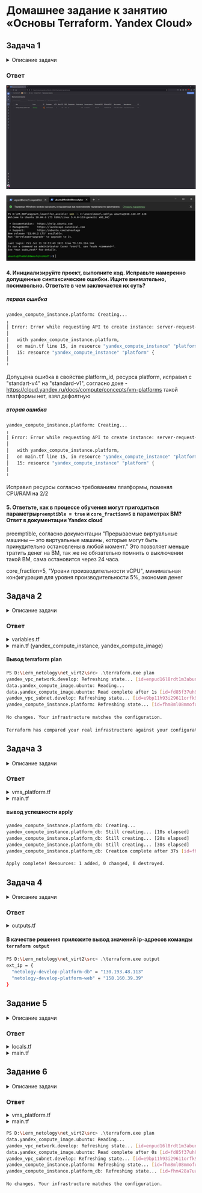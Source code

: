 # Домашнее задание к занятию «Основы Terraform. Yandex Cloud»

## Задача 1

<details>
  <summary>Описание задачи</summary>
1. Изучите проект. В файле variables.tf объявлены переменные для yandex provider.
2. Переименуйте файл personal.auto.tfvars_example в personal.auto.tfvars. Заполните переменные (идентификаторы облака, токен доступа). Благодаря .gitignore этот файл не попадет в публичный репозиторий. **Вы можете выбрать иной способ безопасно передать секретные данные в terraform.**
3. Сгенерируйте или используйте свой текущий ssh ключ. Запишите его открытую часть в переменную **vms_ssh_root_key**.
4. Инициализируйте проект, выполните код. Исправьте намеренно допущенные синтаксические ошибки. Ищите внимательно, посимвольно. Ответьте в чем заключается их суть?
5. Ответьте, как в процессе обучения могут пригодиться параметры```preemptible = true``` и ```core_fraction=5``` в параметрах ВМ? Ответ в документации Yandex cloud.

В качестве решения приложите:

- скриншот ЛК Yandex Cloud с созданной ВМ,
- скриншот успешного подключения к консоли ВМ через ssh(к OS ubuntu необходимо подключаться под пользователем ubuntu: "ssh ubuntu@vm_ip_address"),
- ответы на вопросы.

</details>

### Ответ

![alt text](img/ya1.png "ya1")

![alt text](img/ya2.png "ya2")

#### 4. Инициализируйте проект, выполните код. Исправьте намеренно допущенные синтаксические ошибки. Ищите внимательно, посимвольно. Ответьте в чем заключается их суть?

##### первая ошибка

```bash
yandex_compute_instance.platform: Creating...
╷
│ Error: Error while requesting API to create instance: server-request-id = 290e2196-a3e6-4131-91fc-011db79e8306 server-trace-id = 95758d8c351623d8:2ab06f898cae90ae:95758d8c351623d8:1 client-request-id = d49bebfc-8ad0-437a-b6f5-a7882b7620f8 client-trace-id = 8413fb5c-013e-4744-a152-3440507f41ee rpc error: code = FailedPrecondition desc = Platform "standart-v4" not found
│
│   with yandex_compute_instance.platform,
│   on main.tf line 15, in resource "yandex_compute_instance" "platform":
│   15: resource "yandex_compute_instance" "platform" {
│
╵
```

Допущена ошибка в свойстве platform_id, ресурса platform, исправил с "standart-v4" на "standard-v1", согласно доке - <https://cloud.yandex.ru/docs/compute/concepts/vm-platforms> такой платформы нет, взял дефолтную

##### вторая ошибка

```bash
yandex_compute_instance.platform: Creating...
╷
│ Error: Error while requesting API to create instance: server-request-id = 5f25a486-33b9-4b38-86ef-f28994e218c0 server-trace-id = c7b867b6eb20bbd6:7e2a3f24d493ce73:c7b867b6eb20bbd6:1 client-request-id = d2a1a5de-0358-4a32-9725-87edb3a98c6f client-trace-id = d42c493f-f811-4305-ac5d-c7a9eef48d1f rpc error: code = InvalidArgument desc = the specified number of cores is not available on platform "standard-v1"; allowed core number: 2, 4
│
│   with yandex_compute_instance.platform,
│   on main.tf line 15, in resource "yandex_compute_instance" "platform":
│   15: resource "yandex_compute_instance" "platform" {
│
╵
```

Исправил ресурсы согласно требованиям платформы, поменял CPU/RAM на 2/2

#### 5. Ответьте, как в процессе обучения могут пригодиться параметры```preemptible = true``` и ```core_fraction=5``` в параметрах ВМ? Ответ в документации Yandex cloud

preemptible, согласно документации "Прерываемые виртуальные машины — это виртуальные машины, которые могут быть принудительно остановлены в любой момент." Это позволяет меньше тратить денег на ВМ, так же не обязательно помнить о выключении такой ВМ, сама остановится через 24 часа.

core_fraction=5, "Уровни производительности vCPU", минимальная конфигурация для уровня производительности 5%, экономия денег

## Задача 2

<details>
  <summary>Описание задачи</summary>
1. Изучите файлы проекта.
2. Замените все "хардкод" **значения** для ресурсов **yandex_compute_image** и **yandex_compute_instance** на **отдельные** переменные. К названиям переменных ВМ добавьте в начало префикс **vm_web_** .  Пример: **vm_web_name**.
2. Объявите нужные переменные в файле variables.tf, обязательно указывайте тип переменной. Заполните их **default** прежними значениями из main.tf. 
3. Проверьте terraform plan (изменений быть не должно). 

</details>

### Ответ

<details>
  <summary>variables.tf</summary>

```terraform
### vars for yandex_compute_instance, yandex_compute_image

variable vm_web_family {
  type        = string
  default     = "ubuntu-2004-lts"
}

variable vm_web_platform_name {
  type        = string
  default     = "netology-develop-platform-web"
}

variable vm_web_platform_id {
  type        = string
  default     = "standard-v1"
}

variable vm_web_resources {
  type = object({
    cores = number
    memory = number
    core_fraction = number
  })
  default = {
      cores = 2
      memory = 2
      core_fraction = 5
    }
}

variable vm_web_scheduling_policy {
  type        = bool
  default     = true
}

variable vm_web_nat {
  type        = bool
  default     = true
}

variable vm_web_serial_port_enable {
  type        = number
  default     = 1
}

variable vm_web_ssh {
  type        = string
  default     = "ubuntu:ssh-ed25519 AAAAC3NzaC1lZDI1NTE5AAAAIAJkjyC8jM6WyALVI5h/cBOLtxO/OsxSU6Matw+HHefF"
}
```

</details>

<details>
  <summary>main.tf (yandex_compute_instance, yandex_compute_image)</summary>

```terraform
data "yandex_compute_image" "ubuntu" {
  family = var.vm_web_family
}
resource "yandex_compute_instance" "platform" {
  name        = var.vm_web_platform_name
  platform_id = var.vm_web_platform_id
  resources {
    cores         = var.vm_web_resources.cores
    memory        = var.vm_web_resources.memory
    core_fraction = var.vm_web_resources.core_fraction
  }
  boot_disk {
    initialize_params {
      image_id = data.yandex_compute_image.ubuntu.image_id
    }
  }
  scheduling_policy {
    preemptible = var.vm_web_scheduling_policy
  }
  network_interface {
    subnet_id = yandex_vpc_subnet.develop.id
    nat       = var.vm_web_nat
  }

  metadata = {
    serial-port-enable = var.vm_web_serial_port_enable
    ssh-keys           = var.variable vm_web_ssh
  }

}
```

</details>

#### Вывод terraform plan

```bash
PS D:\Lern_netology\net_virt2\src> .\terraform.exe plan
yandex_vpc_network.develop: Refreshing state... [id=enpud16l8rdt1m3abun5]
data.yandex_compute_image.ubuntu: Reading...
data.yandex_compute_image.ubuntu: Read complete after 1s [id=fd85f37uh98ldl1omk30]
yandex_vpc_subnet.develop: Refreshing state... [id=e9bp11h93i29611orfk9]
yandex_compute_instance.platform: Refreshing state... [id=fhm8ml08mmofqhnr0dd7]

No changes. Your infrastructure matches the configuration.

Terraform has compared your real infrastructure against your configuration and found no differences, so no changes are needed.
```

## Задача 3

<details>
  <summary>Описание задачи</summary>

1. Создайте в корне проекта файл 'vms_platform.tf' . Перенесите в него все переменные первой ВМ.
2. Скопируйте блок ресурса и создайте с его помощью вторую ВМ(в файле main.tf): **"netology-develop-platform-db"** ,  cores  = 2, memory = 2, core_fraction = 20. Объявите ее переменные с префиксом **vm_db_** в том же файле('vms_platform.tf').
3. Примените изменения.

</details>

### Ответ

<details>
  <summary>vms_platform.tf</summary>

  ```terraform
### vars for platform-web yandex_compute_instance, yandex_compute_image

variable vm_web_family {
  type        = string
  default     = "ubuntu-2004-lts"
}

variable vm_web_platform_name {
  type        = string
  default     = "netology-develop-platform-web"
}

variable vm_web_platform_id {
  type        = string
  default     = "standard-v1"
}

variable vm_web_resources {
  type = object({
    cores = number
    memory = number
    core_fraction = number
  })
  default = {
      cores = 2
      memory = 2
      core_fraction = 5
    }
}

variable vm_web_scheduling_policy {
  type        = bool
  default     = true
}

variable vm_web_nat {
  type        = bool
  default     = true
}

variable vm_web_serial_port_enable {
  type        = number
  default     = 1
}

variable vm_web_ssh {
  type        = string
  default     = "ubuntu:ssh-ed25519 AAAAC3NzaC1lZDI1NTE5AAAAIAJkjyC8jM6WyALVI5h/cBOLtxO/OsxSU6Matw+HHefF"
}

### vars for platform-db yandex_compute_instance, yandex_compute_image

variable vm_db_family {
  type        = string
  default     = "ubuntu-2004-lts"
}

variable vm_db_platform_name {
  type        = string
  default     = "netology-develop-platform-db"
}

variable vm_db_platform_id {
  type        = string
  default     = "standard-v1"
}

variable vm_db_resources {
  type = object({
    cores = number
    memory = number
    core_fraction = number
  })
  default = {
      cores = 2
      memory = 2
      core_fraction = 20
    }
}

variable vm_db_scheduling_policy {
  type        = bool
  default     = true
}

variable vm_db_nat {
  type        = bool
  default     = true
}

variable vm_db_serial_port_enable {
  type        = number
  default     = 1
}

variable vm_db_ssh {
  type        = string
  default     = "ubuntu:ssh-ed25519 AAAAC3NzaC1lZDI1NTE5AAAAIAJkjyC8jM6WyALVI5h/cBOLtxO/OsxSU6Matw+HHefF"
}
  ```

</details>

<details>
  <summary>main.tf</summary>

  ```terraform
resource "yandex_vpc_network" "develop" {
  name = var.vpc_name
}
resource "yandex_vpc_subnet" "develop" {
  name           = var.vpc_name
  zone           = var.default_zone
  network_id     = yandex_vpc_network.develop.id
  v4_cidr_blocks = var.default_cidr
}


data "yandex_compute_image" "ubuntu" {
  family = var.vm_web_family
}
resource "yandex_compute_instance" "platform" {
  name        = var.vm_web_platform_name
  platform_id = var.vm_web_platform_id
  resources {
    cores         = var.vm_web_resources.cores
    memory        = var.vm_web_resources.memory
    core_fraction = var.vm_web_resources.core_fraction
  }
  boot_disk {
    initialize_params {
      image_id = data.yandex_compute_image.ubuntu.image_id
    }
  }
  scheduling_policy {
    preemptible = var.vm_web_scheduling_policy
  }
  network_interface {
    subnet_id = yandex_vpc_subnet.develop.id
    nat       = var.vm_web_nat
  }

  metadata = {
    serial-port-enable = var.vm_web_serial_port_enable
    ssh-keys           = var.vm_web_ssh
  }

}

resource "yandex_compute_instance" "platform_db" {
  name        = var.vm_db_platform_name
  platform_id = var.vm_db_platform_id
  resources {
    cores         = var.vm_db_resources.cores
    memory        = var.vm_db_resources.memory
    core_fraction = var.vm_db_resources.core_fraction
  }
  boot_disk {
    initialize_params {
      image_id = data.yandex_compute_image.ubuntu.image_id
    }
  }
  scheduling_policy {
    preemptible = var.vm_db_scheduling_policy
  }
  network_interface {
    subnet_id = yandex_vpc_subnet.develop.id
    nat       = var.vm_db_nat
  }

  metadata = {
    serial-port-enable = var.vm_db_serial_port_enable
    ssh-keys           = var.vm_db_ssh
  }

}
  ```

</details>

#### вывод успешности apply

```bash
yandex_compute_instance.platform_db: Creating...
yandex_compute_instance.platform_db: Still creating... [10s elapsed]
yandex_compute_instance.platform_db: Still creating... [20s elapsed]
yandex_compute_instance.platform_db: Still creating... [30s elapsed]
yandex_compute_instance.platform_db: Creation complete after 37s [id=fhm428a7ua68012uqojn]

Apply complete! Resources: 1 added, 0 changed, 0 destroyed.
```

## Задача 4

<details>
  <summary>Описание задачи</summary>

1. Объявите в файле outputs.tf output типа map, содержащий { instance_name = external_ip } для каждой из ВМ.
2. Примените изменения.

В качестве решения приложите вывод значений ip-адресов команды ```terraform output```

</details>

### Ответ

<details>
  <summary>outputs.tf</summary>

```terraform
output "ext_ip" {
  value       = {
    (yandex_compute_instance.platform.name)        = yandex_compute_instance.platform.network_interface[0].nat_ip_address
    (yandex_compute_instance.platform_db.name)  = yandex_compute_instance.platform_db.network_interface[0].nat_ip_address
  }

}
```

</details>

#### В качестве решения приложите вывод значений ip-адресов команды ```terraform output```

```bash
PS D:\Lern_netology\net_virt2\src> .\terraform.exe output
ext_ip = {
  "netology-develop-platform-db" = "130.193.48.113"
  "netology-develop-platform-web" = "158.160.39.39"
}
```

## Задание 5

<details>
  <summary>Описание задачи</summary>

1. В файле locals.tf опишите в **одном** local-блоке имя каждой ВМ, используйте интерполяцию ${..} с несколькими переменными по примеру из лекции.
2. Замените переменные с именами ВМ из файла variables.tf на созданные вами local переменные.
3. Примените изменения.

</details>

### Ответ

<details>
  <summary>locals.tf</summary>

```terraform
locals {
  env = "develop"
  project = "platform"
  role = ["web", "db"]
}
```

</details>

<details>
  <summary>main.tf</summary>

```terraform
resource "yandex_compute_instance" "platform" {
  name        = "netology-${ local.env }-${ local.project }-${ local.role[0] }"
  platform_id = var.vm_web_platform_id
  resources {
    cores         = var.vm_web_resources.cores
    memory        = var.vm_web_resources.memory
    core_fraction = var.vm_web_resources.core_fraction
  }
  boot_disk {
    initialize_params {
      image_id = data.yandex_compute_image.ubuntu.image_id
    }
  }
  scheduling_policy {
    preemptible = var.vm_web_scheduling_policy
  }
  network_interface {
    subnet_id = yandex_vpc_subnet.develop.id
    nat       = var.vm_web_nat
  }

  metadata = {
    serial-port-enable = var.vm_web_serial_port_enable
    ssh-keys           = var.vm_web_ssh
  }

}

resource "yandex_compute_instance" "platform_db" {
  name        = "netology-${ local.env }-${ local.project }-${ local.role[1] }"
  platform_id = var.vm_db_platform_id
  resources {
    cores         = var.vm_db_resources.cores
    memory        = var.vm_db_resources.memory
    core_fraction = var.vm_db_resources.core_fraction
  }
  boot_disk {
    initialize_params {
      image_id = data.yandex_compute_image.ubuntu.image_id
    }
  }
  scheduling_policy {
    preemptible = var.vm_db_scheduling_policy
  }
  network_interface {
    subnet_id = yandex_vpc_subnet.develop.id
    nat       = var.vm_db_nat
  }

  metadata = {
    serial-port-enable = var.vm_db_serial_port_enable
    ssh-keys           = var.vm_db_ssh
  }

}
```

</details>

## Задание 6

<details>
  <summary>Описание задачи</summary>

1. Вместо использования 3-х переменных  ".._cores",".._memory",".._core_fraction" в блоке  resources {...}, объедените их в переменные типа **map** с именами "vm_web_resources" и "vm_db_resources". В качестве продвинутой практики попробуйте создать одну map переменную **vms_resources** и уже внутри нее конфиги обеих ВМ(вложенный map).
2. Так же поступите с блоком **metadata {serial-port-enable, ssh-keys}**, эта переменная должна быть общая для всех ваших ВМ.
3. Найдите и удалите все более не используемые переменные проекта.
4. Проверьте terraform plan (изменений быть не должно).

</details>

### Ответ

<details>
  <summary>vms_platform.tf</summary>

```terraform
#### общие ресурсная мапа

variable vms_metadata {
  type = map
  default = {
    serial-port-enable = 1
    ssh = "ubuntu:ssh-ed25519 AAAAC3NzaC1lZDI1NTE5AAAAIAJkjyC8jM6WyALVI5h/cBOLtxO/OsxSU6Matw+HHefF"
  }
}

variable vms_resources {
  type = map
  default = {
        vm_db_resources = {
            cores = 2
            memory = 2
            core_fraction = 20
        }
        vm_web_resources = {
            cores = 2
            memory = 2
            core_fraction = 5
        }
    }
}
```
</details>

<details>
  <summary>main.tf</summary>

```terraform
resource "yandex_vpc_network" "develop" {
  name = var.vpc_name
}
resource "yandex_vpc_subnet" "develop" {
  name           = var.vpc_name
  zone           = var.default_zone
  network_id     = yandex_vpc_network.develop.id
  v4_cidr_blocks = var.default_cidr
}


data "yandex_compute_image" "ubuntu" {
  family = var.vm_web_family
}
resource "yandex_compute_instance" "platform" {
  name        = "netology-${ local.env }-${ local.project }-${ local.role[0] }"
  platform_id = var.vm_web_platform_id
  resources {
    cores         = var.vms_resources.vm_web_resources.cores
    memory        = var.vms_resources.vm_web_resources.memory
    core_fraction = var.vms_resources.vm_web_resources.core_fraction
  }
  boot_disk {
    initialize_params {
      image_id = data.yandex_compute_image.ubuntu.image_id
    }
  }
  scheduling_policy {
    preemptible = var.vm_web_scheduling_policy
  }
  network_interface {
    subnet_id = yandex_vpc_subnet.develop.id
    nat       = var.vm_web_nat
  }

  metadata = {
    serial-port-enable = var.vms_metadata.serial-port-enable
    ssh-keys           = var.vms_metadata.ssh
  }

}

resource "yandex_compute_instance" "platform_db" {
  name        = "netology-${ local.env }-${ local.project }-${ local.role[1] }"
  platform_id = var.vm_db_platform_id
  resources {
    cores         = var.vms_resources.vm_db_resources.cores
    memory        = var.vms_resources.vm_db_resources.memory
    core_fraction = var.vms_resources.vm_db_resources.core_fraction
  }
  boot_disk {
    initialize_params {
      image_id = data.yandex_compute_image.ubuntu.image_id
    }
  }
  scheduling_policy {
    preemptible = var.vm_db_scheduling_policy
  }
  network_interface {
    subnet_id = yandex_vpc_subnet.develop.id
    nat       = var.vm_db_nat
  }

  metadata = {
    serial-port-enable = var.vms_metadata.serial-port-enable
    ssh-keys           = var.vms_metadata.ssh
  }

}
```

</details>

```bash
PS D:\Lern_netology\net_virt2\src> .\terraform.exe plan
data.yandex_compute_image.ubuntu: Reading...
yandex_vpc_network.develop: Refreshing state... [id=enpud16l8rdt1m3abun5]
data.yandex_compute_image.ubuntu: Read complete after 0s [id=fd85f37uh98ldl1omk30]
yandex_vpc_subnet.develop: Refreshing state... [id=e9bp11h93i29611orfk9]
yandex_compute_instance.platform: Refreshing state... [id=fhm8ml08mmofqhnr0dd7]
yandex_compute_instance.platform_db: Refreshing state... [id=fhm428a7ua68012uqojn]

No changes. Your infrastructure matches the configuration.
```